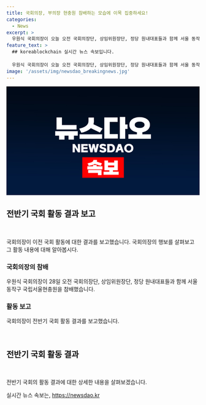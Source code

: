 ```yaml
---
title: 국회의장, 부의장 현충원 참배하는 모습에 이목 집중하세요!
categories:
  - News
excerpt: >
  우원식 국회의장이 오늘 오전 국회의장단, 상임위원장단, 정당 원내대표들과 함께 서울 동작구 국립서울현충원을 참배했다.
feature_text: >
  ## koreablockchain 실시간 뉴스 속보입니다.

  우원식 국회의장이 오늘 오전 국회의장단, 상임위원장단, 정당 원내대표들과 함께 서울 동작구 국립서울현충원을 참배했다.
image: '/assets/img/newsdao_breakingnews.jpg'
---
```


<p><img src="/assets/img/newsdao_breakingnews.jpg" alt="koreablockchain 속보" /></p>

<h2 data-ke-size="size26">전반기 국회 활동 결과 보고</h2>

<p data-ke-size="size16">&nbsp;</p>

<p>국회의장이 이전 국회 활동에 대한 결과를 보고했습니다. 국회의장의 행보를 살펴보고 그 활동 내용에 대해 알아봅시다.</p>

<h3>국회의장의 참배</h3>

<p data-ke-size="size16">우원식 국회의장이 28일 오전 국회의장단, 상임위원장단, 정당 원내대표들과 함께 서울 동작구 국립서울현충원을 참배했습니다.</p>

<h3>활동 보고</h3>

<p data-ke-size="size16">국회의장이 전반기 국회 활동 결과를 보고했습니다.</p>

<p data-ke-size="size16">&nbsp;</p>

<h2 data-ke-size="size26">전반기 국회 활동 결과</h2>

<p data-ke-size="size16">&nbsp;</p>

<p>전반기 국회의 활동 결과에 대한 상세한 내용을 살펴보겠습니다.</p>
실시간 뉴스 속보는, <a href="https://newsdao.kr" rel="dofollow">https://newsdao.kr</a>


